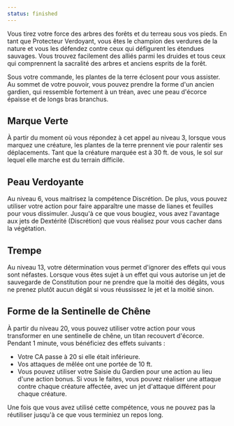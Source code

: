 ```yaml
---
status: finished
---
```

Vous tirez votre force des arbres des forêts et du terreau sous vos pieds. En tant que Protecteur Verdoyant, vous êtes le champion des verdures de la nature et vous les défendez contre ceux qui défigurent les étendues sauvages. Vous trouvez facilement des alliés parmi les druides et tous ceux qui comprennent la sacralité des arbres et anciens esprits de la forêt.

Sous votre commande, les plantes de la terre éclosent pour vous assister. Au sommet de votre pouvoir, vous pouvez prendre la forme d'un ancien gardien, qui ressemble fortement à un tréan, avec une peau d'écorce épaisse et de longs bras branchus.

## Marque Verte

À partir du moment où vous répondez à cet appel au niveau 3, lorsque vous marquez une créature, les plantes de la terre prennent vie pour ralentir ses déplacements. Tant que la créature marquée est à 30 ft. de vous, le sol sur lequel elle marche est du terrain difficile.

## Peau Verdoyante

Au niveau 6, vous maitrisez la compétence Discrétion. De plus, vous pouvez utiliser votre action pour faire apparaître une masse de lianes et feuilles pour vous dissimuler. Jusqu'à ce que vous bougiez, vous avez l'avantage aux jets de Dextérité (Discrétion) que vous réalisez pour vous cacher dans la végétation.

## Trempe

Au niveau 13, votre détermination vous permet d'ignorer des effets qui vous sont néfastes. Lorsque vous êtes sujet à un effet qui vous autorise un jet de sauvegarde de Constitution pour ne prendre que la moitié des dégâts, vous ne prenez plutôt aucun dégât si vous réussissez le jet et la moitié sinon.

## Forme de la Sentinelle de Chêne

À partir du niveau 20, vous pouvez utiliser votre action pour vous transformer en une sentinelle de chêne, un titan recouvert d'écorce. Pendant 1 minute, vous bénéficiez des effets suivants : 

 - Votre CA passe à 20 si elle était inférieure.
 - Vos attaques de mêlée ont une portée de 10 ft.
 - Vous pouvez utiliser votre Saisie du Gardien pour une action au lieu d'une action bonus. Si vous le faites, vous pouvez réaliser une attaque contre chaque créature affectée, avec un jet d'attaque différent pour chaque créature.

Une fois que vous avez utilisé cette compétence, vous ne pouvez pas la réutiliser jusqu'à ce que vous terminiez un repos long.
